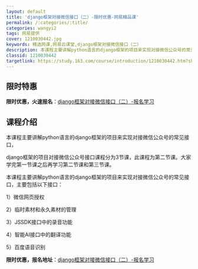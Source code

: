 ```yaml
---
layout: default
title: 'django框架对接微信接口（二）-限时优惠-网易精品课'
permalink: /:categories/:title/
categories: wangyi2
tags: 网易提供
cover: 1210030442.jpg
keywords: 精选网课,网易云课堂,django框架对接微信接口（二）
description: 本课程主要讲解python语言的django框架的项目来实现对接微信公众号的常见接口，django框架的项目对接微信公众
classid: 1210030442
targetlink: https://study.163.com/course/introduction/1210030442.htm?share=1&shareId=1025206652&utm_campaign=share&utm_medium=iphoneShare&utm_source=&utm_u=1025206652
---
```


## 限时特惠

**限时优惠，火速报名**：[django框架对接微信接口（二）-报名学习](https://study.163.com/course/introduction/1210030442.htm?share=1&shareId=1025206652&utm_campaign=share&utm_medium=iphoneShare&utm_source=&utm_u=1025206652)

## 课程介绍

本课程主要讲解python语言的django框架的项目来实现对接微信公众号的常见接口，

django框架的项目对接微信公众号接口课程分为3节课，此课程为第二节课。大家学完第一节课之后再学习第二节课和第三节课。

本课程主要讲解python语言的django框架的项目来实现对接微信公众号的常见接口，主要包括以下接口：

1）微信网页授权

2）临时素材和永久素材的管理

3）JSSDK接口中的录音功能

4）智能AI接口中的翻译功能

5）百度语音识别

**限时优惠，报名地址**：[django框架对接微信接口（二）-报名学习](https://study.163.com/course/introduction/1210030442.htm?share=1&shareId=1025206652&utm_campaign=share&utm_medium=iphoneShare&utm_source=&utm_u=1025206652)

